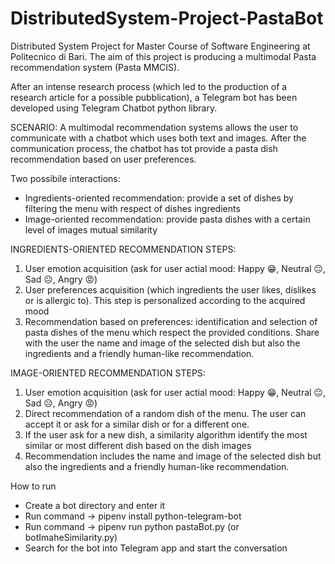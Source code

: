 # DistributedSystem-Project-PastaBot
Distributed System Project for Master Course of Software Engineering at Politecnico di Bari.
The aim of this project is producing a multimodal Pasta recommendation system (Pasta MMCIS).

After an intense research process (which led to the production of a research article for a possible pubblication), a Telegram bot has been developed using Telegram Chatbot python library.

SCENARIO: A multimodal recommendation systems allows the user to communicate with a chatbot which uses both text and images. After the communication process, the chatbot has tot provide a pasta dish recommendation based on user preferences.


Two possibile interactions:
- Ingredients-oriented recommendation: provide a set of dishes by filtering the menu with respect of dishes ingredients
- Image-oriented recommendation: provide pasta dishes with a certain level of images mutual similarity 


INGREDIENTS-ORIENTED RECOMMENDATION STEPS:
1) User emotion acquisition (ask for user actial mood: Happy 😁, Neutral 😐, Sad ☹️, Angry 😡)
2) User preferences acquisition (which ingredients the user likes, dislikes or is allergic to). This step is personalized according to the acquired mood
3) Recommendation based on preferences: identification and selection of pasta dishes of the menu which respect the provided conditions. Share with the user the name and image of the selected dish but also the ingredients and a friendly human-like recommendation.

IMAGE-ORIENTED RECOMMENDATION STEPS:
1) User emotion acquisition (ask for user actial mood: Happy 😁, Neutral 😐, Sad ☹️, Angry 😡)
2) Direct recommendation of a random dish of the menu. The user can accept it or ask for a similar dish or for a different one.
3) If the user ask for a new dish, a similarity algorithm identify the most similar or most different dish based on the dish images
4) Recommendation includes the name and image of the selected dish but also the ingredients and a friendly human-like recommendation.


How to run
- Create a bot directory and enter it
- Run command -> pipenv install python-telegram-bot
- Run command -> pipenv run python pastaBot.py (or botImaheSimilarity.py)
- Search for the bot into Telegram app and start the conversation
